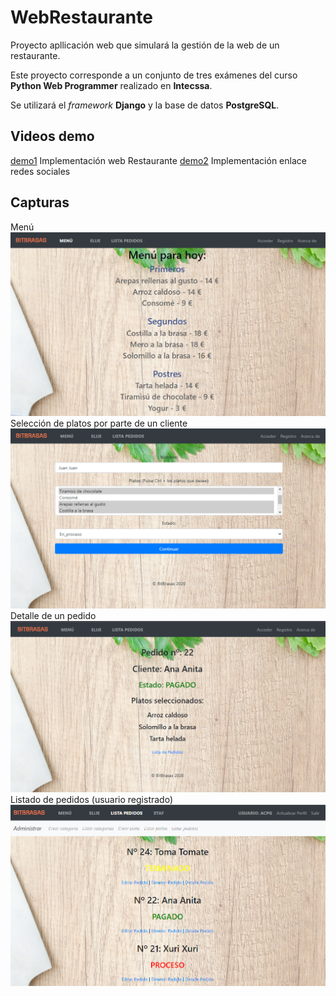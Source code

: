 # WebRestaurante

Proyecto apllicación web que simulará la gestión de la web de un restaurante.

Este proyecto corresponde a un conjunto de tres exámenes del curso **Python Web Programmer** realizado en **Intecssa**.

Se utilizará el *framework* **Django** y la base de datos **PostgreSQL**.

## Videos demo
[demo1](https://www.loom.com/share/a15b46cb681c4d83ae57dadaccaca8f0) Implementación web Restaurante
[demo2](https://www.loom.com/share/c2486aaabf9241e48ef38c1571cc0e2f) Implementación enlace redes sociales

## Capturas
Menú
![](webrestaurante/core/static/externo/capturas/Detalle_01.png)
Selección de platos por parte de un cliente
![](webrestaurante/core/static/externo/capturas//Detalle_02.png)
Detalle de  un pedido
![](webrestaurante/core/static/externo/capturas/Detalle_03.png)
Listado de pedidos (usuario registrado)
![](webrestaurante/core/static/externo/capturas/Detalle_04.png)